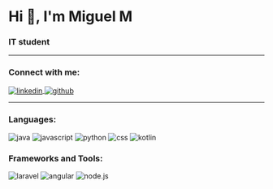 # Hi 👋, I'm Miguel M

### IT student

---

### Connect with me:

<a href="[https://www.linkedin.com/in/tu-perfil-linkedin](https://www.linkedin.com/in/antonio-miguel-martinez-martinez-86706626a/)" target="blank">
  <img align="center" src="https://img.shields.io/badge/-LinkedIn-%230077B5?style=flat&logo=linkedin&logoColor=white" alt="linkedin" />
</a>
<a href="https://github.com/tu-usuario-github" target="blank">
  <img align="center" src="https://img.shields.io/badge/-GitHub-%2312100E?style=flat&logo=github&logoColor=white" alt="github" />
</a>

---

### Languages:
<p align="left">
  <img src="https://img.shields.io/badge/-Java-%23ED8B00?style=flat-square&logo=java&logoColor=white" alt="java" />
  <img src="https://img.shields.io/badge/-JavaScript-%23F7DF1E?style=flat-square&logo=javascript&logoColor=black" alt="javascript" />
  <img src="https://img.shields.io/badge/-Python-%233776AB?style=flat-square&logo=python&logoColor=white" alt="python" />
  <img src="https://img.shields.io/badge/-CSS3-%231572B6?style=flat-square&logo=css3&logoColor=white" alt="css" />
  <img src="https://img.shields.io/badge/-Kotlin-%230095D5?style=flat-square&logo=kotlin&logoColor=white" alt="kotlin" />
</p>

### Frameworks and Tools:
<p align="left">
  <img src="https://img.shields.io/badge/-Laravel-%23FF2D20?style=flat-square&logo=laravel&logoColor=white" alt="laravel" />
  <img src="https://img.shields.io/badge/-Angular-%23DD0031?style=flat-square&logo=angular&logoColor=white" alt="angular" />
  <img src="https://img.shields.io/badge/-Node.js-%23339933?style=flat-square&logo=node.js&logoColor=white" alt="node.js" />
</p>
